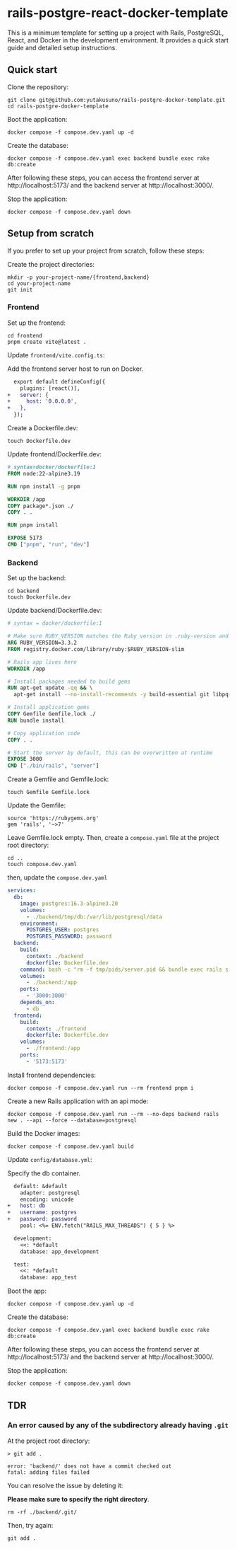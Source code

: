 # rails-postgre-react-docker-template

This is a minimum template for setting up a project with Rails, PostgreSQL, React, and Docker in the development environment. It provides a quick start guide and detailed setup instructions.

## Quick start

Clone the repository:

```
git clone git@github.com:yutakusuno/rails-postgre-docker-template.git
cd rails-postgre-docker-template
```

Boot the application:

```
docker compose -f compose.dev.yaml up -d
```

Create the database:

```
docker compose -f compose.dev.yaml exec backend bundle exec rake db:create
```

After following these steps, you can access the frontend server at http://localhost:5173/ and the backend server at http://localhost:3000/.

Stop the application:

```
docker compose -f compose.dev.yaml down
```

## Setup from scratch

If you prefer to set up your project from scratch, follow these steps:

Create the project directories:

```
mkdir -p your-project-name/{frontend,backend}
cd your-project-name
git init
```

### Frontend

Set up the frontend:

```
cd frontend
pnpm create vite@latest .
```

Update `frontend/vite.config.ts`:

Add the frontend server host to run on Docker.

```diff
  export default defineConfig({
    plugins: [react()],
+   server: {
+     host: '0.0.0.0',
+   },
  });
```

Create a Dockerfile.dev:

```
touch Dockerfile.dev
```

Update frontend/Dockerfile.dev:

```dockerfile
# syntax=docker/dockerfile:1
FROM node:22-alpine3.19

RUN npm install -g pnpm

WORKDIR /app
COPY package*.json ./
COPY . .

RUN pnpm install

EXPOSE 5173
CMD ["pnpm", "run", "dev"]
```

### Backend

Set up the backend:

```
cd backend
touch Dockerfile.dev
```

Update backend/Dockerfile.dev:

```dockerfile
# syntax = docker/dockerfile:1

# Make sure RUBY_VERSION matches the Ruby version in .ruby-version and Gemfile
ARG RUBY_VERSION=3.3.2
FROM registry.docker.com/library/ruby:$RUBY_VERSION-slim

# Rails app lives here
WORKDIR /app

# Install packages needed to build gems
RUN apt-get update -qq && \
  apt-get install --no-install-recommends -y build-essential git libpq-dev libvips pkg-config

# Install application gems
COPY Gemfile Gemfile.lock ./
RUN bundle install

# Copy application code
COPY . .

# Start the server by default, this can be overwritten at runtime
EXPOSE 3000
CMD ["./bin/rails", "server"]
```

Create a Gemfile and Gemfile.lock:

```
touch Gemfile Gemfile.lock
```

Update the Gemfile:

```
source 'https://rubygems.org'
gem 'rails', '~>7'
```

Leave Gemfile.lock empty. Then, create a `compose.yaml` file at the project root directory:

```
cd ..
touch compose.dev.yaml
```

then, update the `compose.dev.yaml`

```yaml
services:
  db:
    image: postgres:16.3-alpine3.20
    volumes:
      - ./backend/tmp/db:/var/lib/postgresql/data
    environment:
      POSTGRES_USER: postgres
      POSTGRES_PASSWORD: password
  backend:
    build:
      context: ./backend
      dockerfile: Dockerfile.dev
    command: bash -c "rm -f tmp/pids/server.pid && bundle exec rails s -p 3000 -b '0.0.0.0'"
    volumes:
      - ./backend:/app
    ports:
      - '3000:3000'
    depends_on:
      - db
  frontend:
    build:
      context: ./frontend
      dockerfile: Dockerfile.dev
    volumes:
      - ./frontend:/app
    ports:
      - '5173:5173'
```

Install frontend dependencies:

```
docker compose -f compose.dev.yaml run --rm frontend pnpm i
```

Create a new Rails application with an api mode:

```
docker compose -f compose.dev.yaml run --rm --no-deps backend rails new . --api --force --database=postgresql
```

Build the Docker images:

```
docker compose -f compose.dev.yaml build
```

Update `config/database.yml`:

Specify the db container.

```diff
  default: &default
    adapter: postgresql
    encoding: unicode
+   host: db
+   username: postgres
+   password: password
    pool: <%= ENV.fetch("RAILS_MAX_THREADS") { 5 } %>

  development:
    <<: *default
    database: app_development

  test:
    <<: *default
    database: app_test
```

Boot the app:

```
docker compose -f compose.dev.yaml up -d
```

Create the database:

```
docker compose -f compose.dev.yaml exec backend bundle exec rake db:create
```

After following these steps, you can access the frontend server at http://localhost:5173/ and the backend server at http://localhost:3000/.

Stop the application:

```
docker compose -f compose.dev.yaml down
```

## TDR

### An error caused by any of the subdirectory already having `.git`

At the project root directory:

```
> git add .

error: 'backend/' does not have a commit checked out
fatal: adding files failed
```

You can resolve the issue by deleting it:

**Please make sure to specify the right directory**.

```
rm -rf ./backend/.git/
```

Then, try again:

```
git add .
```
